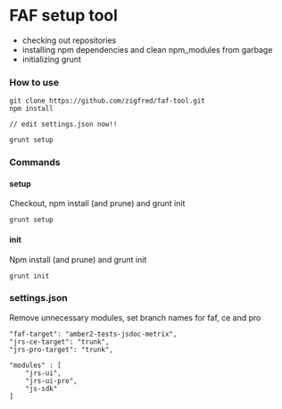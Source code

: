 # FAF setup tool

- checking out repositories
- installing npm dependencies and clean npm_modules from garbage
- initializing grunt 


### How to use

```
git clone https://github.com/zigfred/faf-tool.git
npm install

// edit settings.json now!!

grunt setup
```

### Commands
#### setup
Checkout, npm install (and prune) and grunt init
```
grunt setup
```

#### init
Npm install (and prune) and grunt init
```
grunt init
```

### settings.json
Remove unnecessary modules, set branch names for faf, ce and pro
```
"faf-target": "amber2-tests-jsdoc-metrix",
"jrs-ce-target": "trunk",
"jrs-pro-target": "trunk",

"modules" : [
    "jrs-ui",
    "jrs-ui-pro",
    "js-sdk"
]
```